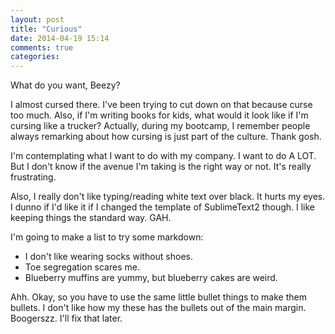 ```yaml
---
layout: post
title: "Curious"
date: 2014-04-19 15:14
comments: true
categories:
---
```

What do you want, Beezy?

I almost cursed there. I've been trying to cut down on that because curse too much. Also, if I'm writing books for kids, what would it look like if I'm cursing like a trucker? Actually, during my bootcamp, I remember people always remarking about how cursing is just part of the culture. Thank gosh.

I'm contemplating what I want to do with my company. I want to do A LOT. But I don't know if the avenue I'm taking is the right way or not. It's really frustrating.

Also, I really don't like typing/reading white text over black. It hurts my eyes. I dunno if I'd like it if I changed the template of SublimeText2 though. I like keeping things the standard way. GAH.

I'm going to make a list to try some markdown:

* I don't like wearing socks without shoes.
* Toe segregation scares me.
* Blueberry muffins are yummy, but blueberry cakes are weird.

Ahh. Okay, so you have to use the same little bullet things to make them bullets. I don't like how my these has the bullets out of the main margin. Boogerszz. I'll fix that later.
